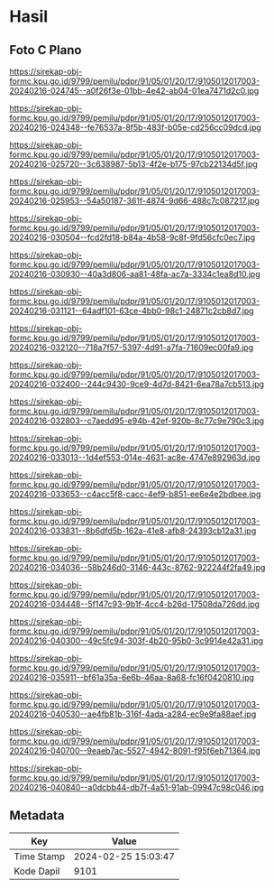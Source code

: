 # Hasil

## Foto C Plano

https://sirekap-obj-formc.kpu.go.id/9799/pemilu/pdpr/91/05/01/20/17/9105012017003-20240216-024745--a0f26f3e-01bb-4e42-ab04-01ea7471d2c0.jpg

https://sirekap-obj-formc.kpu.go.id/9799/pemilu/pdpr/91/05/01/20/17/9105012017003-20240216-024348--fe76537a-8f5b-483f-b05e-cd256cc09dcd.jpg

https://sirekap-obj-formc.kpu.go.id/9799/pemilu/pdpr/91/05/01/20/17/9105012017003-20240216-025720--3c638987-5b13-4f2e-b175-97cb22134d5f.jpg

https://sirekap-obj-formc.kpu.go.id/9799/pemilu/pdpr/91/05/01/20/17/9105012017003-20240216-025953--54a50187-361f-4874-9d66-488c7c087217.jpg

https://sirekap-obj-formc.kpu.go.id/9799/pemilu/pdpr/91/05/01/20/17/9105012017003-20240216-030504--fcd2fd18-b84a-4b58-9c8f-9fd56cfc0ec7.jpg

https://sirekap-obj-formc.kpu.go.id/9799/pemilu/pdpr/91/05/01/20/17/9105012017003-20240216-030930--40a3d806-aa81-48fa-ac7a-3334c1ea8d10.jpg

https://sirekap-obj-formc.kpu.go.id/9799/pemilu/pdpr/91/05/01/20/17/9105012017003-20240216-031121--64adf101-63ce-4bb0-98c1-24871c2cb8d7.jpg

https://sirekap-obj-formc.kpu.go.id/9799/pemilu/pdpr/91/05/01/20/17/9105012017003-20240216-032120--718a7f57-5397-4d91-a7fa-71609ec00fa9.jpg

https://sirekap-obj-formc.kpu.go.id/9799/pemilu/pdpr/91/05/01/20/17/9105012017003-20240216-032400--244c9430-9ce9-4d7d-8421-6ea78a7cb513.jpg

https://sirekap-obj-formc.kpu.go.id/9799/pemilu/pdpr/91/05/01/20/17/9105012017003-20240216-032803--c7aedd95-e94b-42ef-920b-8c77c9e790c3.jpg

https://sirekap-obj-formc.kpu.go.id/9799/pemilu/pdpr/91/05/01/20/17/9105012017003-20240216-033013--1d4ef553-014e-4631-ac8e-4747e892963d.jpg

https://sirekap-obj-formc.kpu.go.id/9799/pemilu/pdpr/91/05/01/20/17/9105012017003-20240216-033653--c4acc5f8-cacc-4ef9-b851-ee6e4e2bdbee.jpg

https://sirekap-obj-formc.kpu.go.id/9799/pemilu/pdpr/91/05/01/20/17/9105012017003-20240216-033831--8b6dfd5b-162a-41e8-afb8-24393cb12a31.jpg

https://sirekap-obj-formc.kpu.go.id/9799/pemilu/pdpr/91/05/01/20/17/9105012017003-20240216-034036--58b246d0-3146-443c-8762-922244f2fa49.jpg

https://sirekap-obj-formc.kpu.go.id/9799/pemilu/pdpr/91/05/01/20/17/9105012017003-20240216-034448--5f147c93-9b1f-4cc4-b26d-17508da726dd.jpg

https://sirekap-obj-formc.kpu.go.id/9799/pemilu/pdpr/91/05/01/20/17/9105012017003-20240216-040300--49c5fc94-303f-4b20-95b0-3c9914e42a31.jpg

https://sirekap-obj-formc.kpu.go.id/9799/pemilu/pdpr/91/05/01/20/17/9105012017003-20240216-035911--bf61a35a-6e6b-46aa-8a68-fc16f0420810.jpg

https://sirekap-obj-formc.kpu.go.id/9799/pemilu/pdpr/91/05/01/20/17/9105012017003-20240216-040530--ae4fb81b-316f-4ada-a284-ec9e9fa88aef.jpg

https://sirekap-obj-formc.kpu.go.id/9799/pemilu/pdpr/91/05/01/20/17/9105012017003-20240216-040700--9eaeb7ac-5527-4942-8091-f95f6eb71364.jpg

https://sirekap-obj-formc.kpu.go.id/9799/pemilu/pdpr/91/05/01/20/17/9105012017003-20240216-040840--a0dcbb44-db7f-4a51-91ab-09947c98c046.jpg


## Metadata

| Key        | Value               |
| ---------- | ------------------- |
| Time Stamp | 2024-02-25 15:03:47 |
| Kode Dapil | 9101                |



